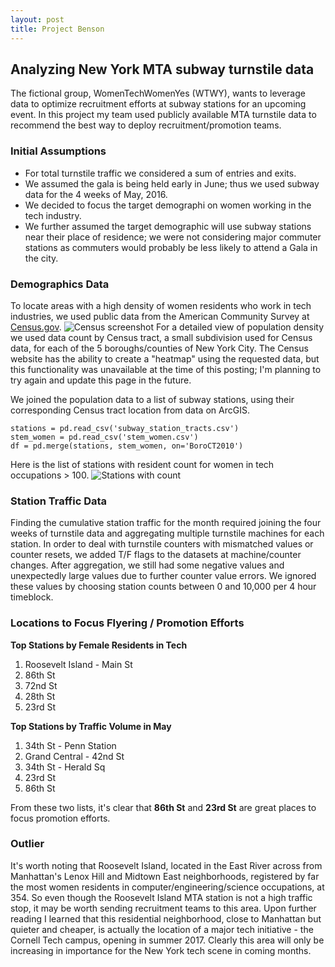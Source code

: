 ```yaml
---
layout: post
title: Project Benson
---
```

## Analyzing New York MTA subway turnstile data
The fictional group, WomenTechWomenYes (WTWY), wants to leverage data to optimize recruitment efforts at subway stations for an upcoming event. In this project my team used publicly available MTA turnstile data to recommend the best way to deploy recruitment/promotion teams.

### Initial Assumptions
- For total turnstile traffic we considered a sum of entries and exits.
- We assumed the gala is being held early in June; thus we used subway data for the 4 weeks of May, 2016.
- We decided to focus the target demographi on women working in the tech industry.
- We further assumed the target demographic will use subway stations near their place of residence; we were not considering major commuter stations as commuters would probably be less likely to attend a Gala in the city.

### Demographics Data
To locate areas with a high density of women residents who work in tech industries, we used public data from the American Community Survey at [Census.gov](http://factfinder.census.gov).
![Census screenshot]({{site.baseurl}}/images/census_dataV2.png)
For a detailed view of population density we used data count by Census tract, a small subdivision used for Census data, for each of the 5 boroughs/counties of New York City. The Census website has the ability to create a "heatmap" using the requested data, but this functionality was unavailable at the time of this posting; I'm planning to try again and update this page in the future.  

We joined the population data to a list of subway stations, using their corresponding Census tract location from data on ArcGIS.
```
stations = pd.read_csv('subway_station_tracts.csv')
stem_women = pd.read_csv('stem_women.csv')
df = pd.merge(stations, stem_women, on='BoroCT2010')
```
Here is the list of stations with resident count for women in tech occupations > 100.
![Stations with count](https://github.com/ptpro3/ptpro3.github.io/blob/master/images/stations_gt_100.png)

### Station Traffic Data
Finding the cumulative station traffic for the month required joining the four weeks of turnstile data and aggregating multiple turnstile machines for each station. In order to deal with turnstile counters with mismatched values or counter resets, we added T/F flags to the datasets at machine/counter changes. After aggregation, we still had some negative values and unexpectedly large values due to further counter value errors. We ignored these values by choosing station counts between 0 and 10,000 per 4 hour timeblock.

### Locations to Focus Flyering / Promotion Efforts
**Top Stations by Female Residents in Tech**  
1. Roosevelt Island - Main St  
2. 86th St  
3. 72nd St  
4. 28th St  
5. 23rd St  

**Top Stations by Traffic Volume in May**  
1. 34th St - Penn Station  
2. Grand Central - 42nd St  
3. 34th St - Herald Sq  
4. 23rd St  
5. 86th St  

From these two lists, it's clear that **86th St** and **23rd St** are great places to focus promotion efforts.

### Outlier
It's worth noting that Roosevelt Island, located in the East River across from Manhattan's Lenox Hill and Midtown East neighborhoods, registered by far the most women residents in computer/engineering/science occupations, at 354. So even though the Roosevelt Island MTA station is not a high traffic stop, it may be worth sending recruitment teams to this area. Upon further reading I learned that this residential neighborhood, close to Manhattan but quieter and cheaper, is actually the location of a major tech initiative - the Cornell Tech campus, opening in summer 2017. Clearly this area will only be increasing in importance for the New York tech scene in coming months.
